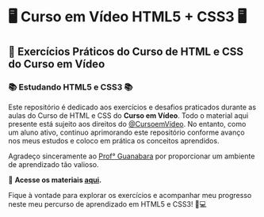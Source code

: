 # 🖥️ Curso em Vídeo HTML5 + CSS3 🖥️

## 📝 Exercícios Práticos do Curso de HTML e CSS do Curso em Vídeo

### 📚 Estudando HTML5 e CSS3 📚

Este repositório é dedicado aos exercícios e desafios praticados durante as aulas do Curso de HTML e CSS do **Curso em Vídeo**. Todo o material aqui presente está sujeito aos direitos do [@CursoemVídeo](https://github.com/cursoemvideo). No entanto, como um aluno ativo, continuo aprimorando este repositório conforme avanço nos meus estudos e coloco em prática os conceitos aprendidos.

Agradeço sinceramente ao [Prof° Guanabara](https://github.com/gustavoguanabara) por proporcionar um ambiente de aprendizado tão valioso.

🚀 **Acesse os materiais [aqui]().**

Fique à vontade para explorar os exercícios e acompanhar meu progresso neste meu percurso de aprendizado em HTML5 e CSS3! 📖💻
